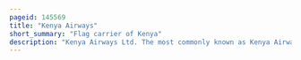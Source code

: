 ```yaml
---
pageid: 145569
title: "Kenya Airways"
short_summary: "Flag carrier of Kenya"
description: "Kenya Airways Ltd. The most commonly known as Kenya Airways is the Flag Carrier Airline of Kenya. The Company was founded in 1977 after the Dissolution of east african Airways. Its Head Office is located in embakasi Nairobi with its Airport Hub at Jomo kenyatta international Airport."
---
```

